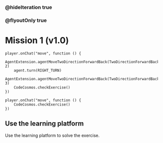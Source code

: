 ### @hideIteration true
### @flyoutOnly true
# Mission 1 (v1.0)

```blocks
player.onChat("move", function () {
    AgentExtension.agentMoveTwoDirectionForwardBack(TwoDirectionForwardBack.Forward, 2)
    agent.turn(RIGHT_TURN)
    AgentExtension.agentMoveTwoDirectionForwardBack(TwoDirectionForwardBack.Forward, 3)
    CodeCosmos.checkExercise()
})

```

```template
player.onChat("move", function () {
    CodeCosmos.checkExercise()
})

```

## Use the learning platform
Use the learning platform to solve the exercise.